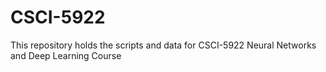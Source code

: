 # CSCI-5922
This repository holds the scripts and data for CSCI-5922 Neural Networks and Deep Learning Course

